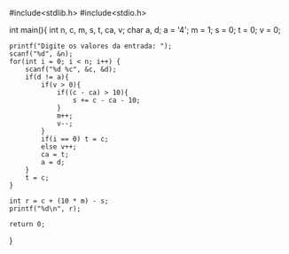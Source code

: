 #include<stdlib.h>
#include<stdio.h>

int main(){
    int n, c, m, s, t, ca, v;
    char a, d;
    a = '4';
    m = 1;
    s = 0;
    t = 0;
    v = 0;

    printf("Digite os valores da entrada: ");
    scanf("%d", &n);
    for(int i = 0; i < n; i++) {
        scanf("%d %c", &c, &d);
        if(d != a){
            if(v > 0){
                if((c - ca) > 10){
                    s += c - ca - 10;
                }
                m++;
                v--;    
            }
            if(i == 0) t = c;
            else v++;
            ca = t;
            a = d;
        }
        t = c;
    }

    int r = c + (10 * m) - s;
    printf("%d\n", r); 

    return 0;
}
